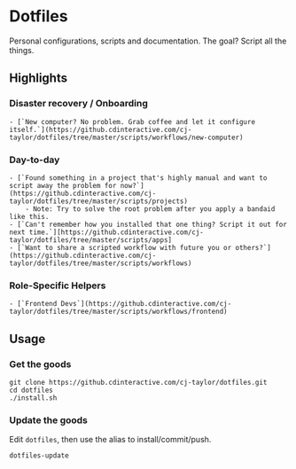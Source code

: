 # Dotfiles

Personal configurations, scripts and documentation. The goal? Script all the things.

## Highlights 

### Disaster recovery / Onboarding 
    - [`New computer? No problem. Grab coffee and let it configure itself.`](https://github.cdinteractive.com/cj-taylor/dotfiles/tree/master/scripts/workflows/new-computer)

### Day-to-day 
    - [`Found something in a project that's highly manual and want to script away the problem for now?`](https://github.cdinteractive.com/cj-taylor/dotfiles/tree/master/scripts/projects)
        - Note: Try to solve the root problem after you apply a bandaid like this. 
    - [`Can't remember how you installed that one thing? Script it out for next time.`][https://github.cdinteractive.com/cj-taylor/dotfiles/tree/master/scripts/apps]
    - [`Want to share a scripted workflow with future you or others?`](https://github.cdinteractive.com/cj-taylor/dotfiles/tree/master/scripts/workflows)

### Role-Specific Helpers 
    - [`Frontend Devs`](https://github.cdinteractive.com/cj-taylor/dotfiles/tree/master/scripts/workflows/frontend)

## Usage

### Get the goods 

```
git clone https://github.cdinteractive.com/cj-taylor/dotfiles.git
cd dotfiles
./install.sh
```

### Update the goods 

Edit `dotfiles`, then use the alias to install/commit/push.

```
dotfiles-update
```
